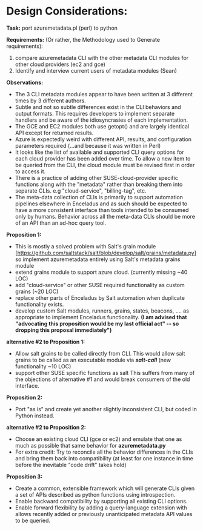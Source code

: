 # Design Considerations:
**Task:** port azuremetadata.pl (perl) to python

**Requirements:**
(Or rather, the Methodology used to Generate requirements):
1. compare azuremetadata CLI with the other metadata CLI modules for other cloud providers (ec2 and gce)
2. Identify and interview current users of metadata modules (Sean)

**Observations:**
- The 3 CLI metadata modules appear to have been written at 3 different times by 3 different
authors.
- Subtle and not so subtle differences exist in the CLI behaviors and output formats.
This requires developers to implement separate handlers and be aware of the idiosyncrasies
of each implementation.
- The GCE and EC2 modules both use getopt() and are largely identical API except for
returned results.
- Azure is expectedly weird with different API, results, and configuration parameters
required (...and because it was written in Perl)
- It looks like the list of available and supported CLI query options for each cloud provider
has been added over time.
To allow a new item to be queried from the CLI, the cloud module must be revised first
in order to access it.
- There is a practice of adding other SUSE-cloud-provider specific functions along
with the "metadata" rather than breaking them into separate CLIs. e.g "cloud-service",
"billing-tag", etc.
- The meta-data collection of CLIs is primarily to support automation pipelines elsewhere in
Enceladus and as such should be expected to have a more consistent interface than tools
intended to be consumed only by humans.  Behavior across all the meta-data CLIs should be
more of an API than an ad-hoc query tool.

**Proposition 1:**

- This is mostly a solved problem with Salt's grain module [https://github.com/saltstack/salt/blob/develop/salt/grains/metadata.py]
so implement azuremetadata entirely using Salt's metadata grains module
- extend grains module to support azure cloud. (currently missing ~40 LOC)
- add "cloud-service" or other SUSE required functionality as custom grains (~20 LOC)
- replace other parts of Enceladus by Salt automation when duplicate functionality exists.
- develop custom Salt modules, runners, grains, states, beacons, .... as appropriate to
implement Enceladus functionality.
**(I am advised that "advocating this proposition would be my last official act" -- so
dropping this proposal immediately")**

**alternative #2 to Proposition 1:**
- Allow salt grains to be called directly from CLI. This would allow salt grains to be called
as an executable module via **_salt-call_** (new functionality ~10 LOC)
- support other SUSE specific functions as salt
This suffers from many of the objections of alternative #1 and would break consumers of
the old interface.

**Proposition 2:**

- Port "as is" and create yet another slightly inconsistent CLI, but coded in Python instead.

**alternative #2 to Proposition 2:**

- Choose an existing cloud CLI (gce or ec2) and emulate that one as much as possible that same
behavior for **azuremetadata.py**
- For extra credit: Try to reconcile all the behavior differences in the CLIs and bring them back into compatibility (at
least for one instance in time before the inevitable "code drift" takes hold) 


**Proposition 3:**

- Create a common, extensible framework which will generate CLIs given a set of APIs
described as python functions using introspection.
- Enable backward compatibility by supporting all existing CLI options.
- Enable forward flexibility by adding a query-language extension with allows recently
added or previously unanticipated metadata API values to be queried.


